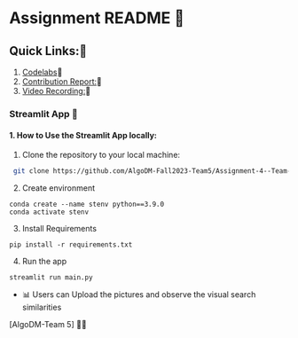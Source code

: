 # Assignment README 🚀

## Quick Links:🔎
1. [Codelabs](https://codelabs-preview.appspot.com/?file_id=1jzEAozrSR_Eq6OkHWqg8q86x8FLNeKQOo54mn6V42FE#)🔗
2. [Contribution Report:](https://github.com/AlgoDM-Fall2023-Team5/Assignment-4--Team-5/blob/main/Contribution%20Report.pdf)🔗
3. [Video Recording:](https://drive.google.com/drive/folders/1uA8vMEYpxND4jO-fFFQ_LKSTZBjmMhU2?usp=sharing)🔗



### Streamlit App 🌟

#### 1. How to Use the Streamlit App locally:
1. Clone the repository to your local machine:


  ```bash
   git clone https://github.com/AlgoDM-Fall2023-Team5/Assignment-4--Team-5.git
   ```

2. Create environment
```
conda create --name stenv python==3.9.0
conda activate stenv
   ```

3. Install Requirements
```
pip install -r requirements.txt

   ```
   4. Run the app

  

   ```
   streamlit run main.py

   ```

- 📊 Users can Upload the pictures and observe the visual search similarities


[AlgoDM-Team 5] 🧑‍💻

